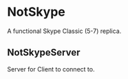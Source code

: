 # NotSkype
A functional Skype Classic (5-7) replica.  

## NotSkypeServer
Server for Client to connect to.
